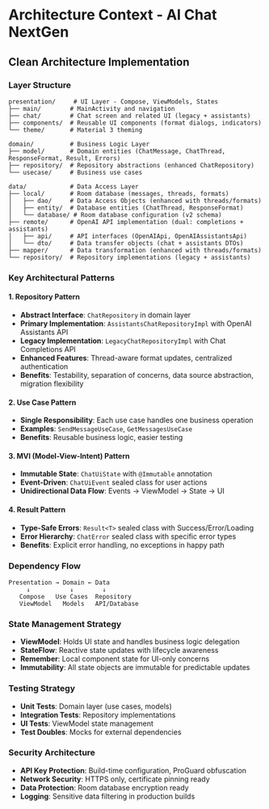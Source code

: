 # Architecture Context - AI Chat NextGen

## Clean Architecture Implementation

### Layer Structure
```
presentation/     # UI Layer - Compose, ViewModels, States
├── main/        # MainActivity and navigation
├── chat/        # Chat screen and related UI (legacy + assistants)
├── components/  # Reusable UI components (format dialogs, indicators)
└── theme/       # Material 3 theming

domain/          # Business Logic Layer
├── model/       # Domain entities (ChatMessage, ChatThread, ResponseFormat, Result, Errors)
├── repository/  # Repository abstractions (enhanced ChatRepository)
└── usecase/     # Business use cases

data/            # Data Access Layer
├── local/       # Room database (messages, threads, formats)
│   ├── dao/     # Data Access Objects (enhanced with threads/formats)
│   ├── entity/  # Database entities (ChatThread, ResponseFormat)
│   └── database/ # Room database configuration (v2 schema)
├── remote/      # OpenAI API implementation (dual: completions + assistants)
│   ├── api/     # API interfaces (OpenAIApi, OpenAIAssistantsApi)
│   └── dto/     # Data transfer objects (chat + assistants DTOs)
├── mapper/      # Data transformation (enhanced with threads/formats)
└── repository/  # Repository implementations (legacy + assistants)
```

### Key Architectural Patterns

#### 1. Repository Pattern
- **Abstract Interface**: `ChatRepository` in domain layer
- **Primary Implementation**: `AssistantsChatRepositoryImpl` with OpenAI Assistants API
- **Legacy Implementation**: `LegacyChatRepositoryImpl` with Chat Completions API
- **Enhanced Features**: Thread-aware format updates, centralized authentication
- **Benefits**: Testability, separation of concerns, data source abstraction, migration flexibility

#### 2. Use Case Pattern
- **Single Responsibility**: Each use case handles one business operation
- **Examples**: `SendMessageUseCase`, `GetMessagesUseCase`
- **Benefits**: Reusable business logic, easier testing

#### 3. MVI (Model-View-Intent) Pattern
- **Immutable State**: `ChatUiState` with `@Immutable` annotation
- **Event-Driven**: `ChatUiEvent` sealed class for user actions
- **Unidirectional Data Flow**: Events → ViewModel → State → UI

#### 4. Result Pattern
- **Type-Safe Errors**: `Result<T>` sealed class with Success/Error/Loading
- **Error Hierarchy**: `ChatError` sealed class with specific error types
- **Benefits**: Explicit error handling, no exceptions in happy path

### Dependency Flow
```
Presentation → Domain ← Data
     ↓           ↓        ↓
   Compose   Use Cases  Repository
   ViewModel   Models   API/Database
```

### State Management Strategy
- **ViewModel**: Holds UI state and handles business logic delegation
- **StateFlow**: Reactive state updates with lifecycle awareness
- **Remember**: Local component state for UI-only concerns
- **Immutability**: All state objects are immutable for predictable updates

### Testing Strategy
- **Unit Tests**: Domain layer (use cases, models)
- **Integration Tests**: Repository implementations
- **UI Tests**: ViewModel state management
- **Test Doubles**: Mocks for external dependencies

### Security Architecture
- **API Key Protection**: Build-time configuration, ProGuard obfuscation
- **Network Security**: HTTPS only, certificate pinning ready
- **Data Protection**: Room database encryption ready
- **Logging**: Sensitive data filtering in production builds
